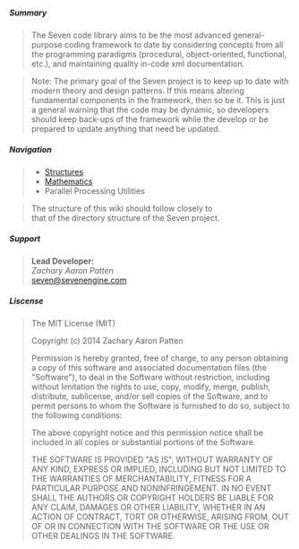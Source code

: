 ##### Summary

>The Seven code library aims to be the most advanced general-purpose 
>coding framework to date by considering concepts from all the
>programming paradigms (procedural, object-oriented, functional, etc.),
>and maintaining quality in-code xml documentation.

>Note: The primary goal of the Seven project is to keep up to date with
>modern theory and design patterns. If this means altering 
>fundamental components in the framework, then so be it. This is just
>a general warning that the code may be dynamic, so developers should
>keep back-ups of the framework while the develop or be prepared to
>update anything that need be updated.

##### Navigation

>- [Structures](https://github.com/53V3N1X/SevenFramework/wiki/Structures)<br />
>- [Mathematics](https://github.com/53V3N1X/SevenFramework/wiki/Mathematics)<br />
>- Parallel Processing Utilities<br />

>The structure of this wiki should follow closely to<br />
>that of the directory structure of the Seven project.

##### Support
  
>**Lead Developer:**<br />
>  _Zachary Aaron Patten_<br />
>  seven@sevenengine.com<br />
  
##### Liscense

>The MIT License (MIT)
>
>Copyright (c) 2014 Zachary Aaron Patten
>
>Permission is hereby granted, free of charge, to any person obtaining a copy
>of this software and associated documentation files (the "Software"), to deal
>in the Software without restriction, including without limitation the rights
>to use, copy, modify, merge, publish, distribute, sublicense, and/or sell
>copies of the Software, and to permit persons to whom the Software is
>furnished to do so, subject to the following conditions: 
>
>The above copyright notice and this permission notice shall be included in
>all copies or substantial portions of the Software.
>
>THE SOFTWARE IS PROVIDED "AS IS", WITHOUT WARRANTY OF ANY KIND, EXPRESS OR
>IMPLIED, INCLUDING BUT NOT LIMITED TO THE WARRANTIES OF MERCHANTABILITY,
>FITNESS FOR A PARTICULAR PURPOSE AND NONINFRINGEMENT. IN NO EVENT SHALL THE
>AUTHORS OR COPYRIGHT HOLDERS BE LIABLE FOR ANY CLAIM, DAMAGES OR OTHER
>LIABILITY, WHETHER IN AN ACTION OF CONTRACT, TORT OR OTHERWISE, ARISING FROM,
>OUT OF OR IN CONNECTION WITH THE SOFTWARE OR THE USE OR OTHER DEALINGS IN
>THE SOFTWARE.